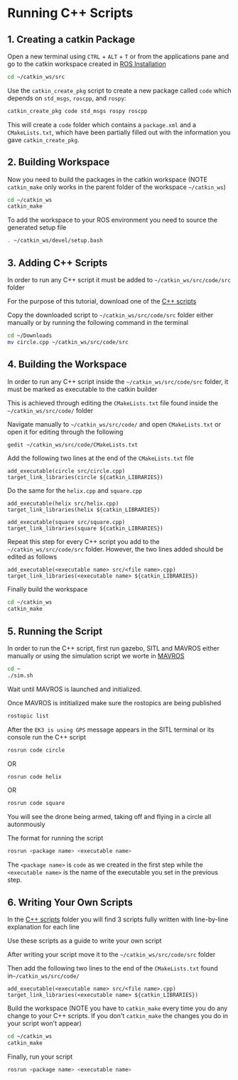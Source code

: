# Running C++ Scripts
## 1. Creating a catkin Package
Open a new terminal using `CTRL` + `ALT` + `T` or from the applications pane and go to the catkin workspace created in [ROS Installation](ROS1_Installation.md)
```bash
cd ~/catkin_ws/src
```
Use the `catkin_create_pkg` script to create a new package called `code` which depends on `std_msgs`, `roscpp`, and `rospy`: 
```bash
catkin_create_pkg code std_msgs rospy roscpp
```

This will create a `code` folder which contains a `package.xml` and a `CMakeLists.txt`, which have been partially filled out with the information you gave `catkin_create_pkg`. 

## 2. Building Workspace
Now you need to build the packages in the catkin workspace  (NOTE `catkin_make` only works in the parent folder of the workspace `~/catkin_ws`) 
```bash
cd ~/catkin_ws
catkin_make
```

To add the workspace to your ROS environment you need to source the generated setup file
```bash
. ~/catkin_ws/devel/setup.bash
```

## 3. Adding C++ Scripts
In order to run any C++ script it must be added to `~/catkin_ws/src/code/src` folder

For the purpose of this tutorial, download one of the [C++ scripts](Example_Codes/C++)

Copy the downloaded script to `~/catkin_ws/src/code/src` folder either manually or by running the following command in the terminal
```bash
cd ~/Downloads
mv circle.cpp ~/catkin_ws/src/code/src
```

## 4. Building the Workspace
In order to run any C++ script inside the `~/catkin_ws/src/code/src` folder, it must be marked as executable to the catkin builder

This is achieved through editing the `CMakeLists.txt` file found inside the `~/catkin_ws/src/code/` folder

Navigate manually to `~/catkin_ws/src/code/` and open `CMakeLists.txt` or open it for editing through the following
```bash
gedit ~/catkin_ws/src/code/CMakeLists.txt
```

Add the following two lines at the end of the `CMakeLists.txt` file
```
add_executable(circle src/circle.cpp)
target_link_libraries(circle ${catkin_LIBRARIES})
```

Do the same for the `helix.cpp` and `square.cpp`
```
add_executable(helix src/helix.cpp)
target_link_libraries(helix ${catkin_LIBRARIES})

add_executable(square src/square.cpp)
target_link_libraries(square ${catkin_LIBRARIES})
```

Repeat this step for every C++ script you add to the `~/catkin_ws/src/code/src` folder. However, the two lines added should be edited as follows
```
add_executable(<executable name> src/<file name>.cpp)
target_link_libraries(<executable name> ${catkin_LIBRARIES})
```

Finally build the workspace
```bash
cd ~/catkin_ws
catkin_make
```

## 5. Running the Script
In order to run the C++ script, first run gazebo, SITL and MAVROS either manually or using the simulation script we worte in [MAVROS](MAVROS.md)
```bash
cd ~
./sim.sh
```

Wait until MAVROS is launched and initialized.

Once MAVROS is intitialized make sure the rostopics are being published
```bash
rostopic list
```

After the `EK3 is using GPS` message appears in the SITL terminal or its console run the C++ script
```bash
rosrun code circle
```
OR
```bash
rosrun code helix
```
OR
```bash
rosrun code square
```

You will see the drone being armed, taking off and flying in a circle all autonmously

The format for running the script
```bash
rosrun <package name> <executable name>
```
The `<package name>` is `code` as we created in the first step while the `<executable name>` is the name of the executable you set in the previous step.


## 6. Writing Your Own Scripts
In the [C++ scripts](Example_Codes/C++) folder you will find 3 scripts fully written with line-by-line explanation for each line

Use these scripts as a guide to write your own script

After writing your script move it to the `~/catkin_ws/src/code/src` folder

Then add the following two lines to the end of the `CMakeLists.txt` found in`~/catkin_ws/src/code/`
```
add_executable(<executable name> src/<file name>.cpp)
target_link_libraries(<executable name> ${catkin_LIBRARIES})
```

Build the workspace (NOTE you have to `catkin_make` every time you do any change to your C++ scripts. If you don't `catkin_make` the changes you do in your script won't appear)
```bash
cd ~/catkin_ws
catkin_make
```

Finally, run your script
```bash
rosrun <package name> <executable name>
```